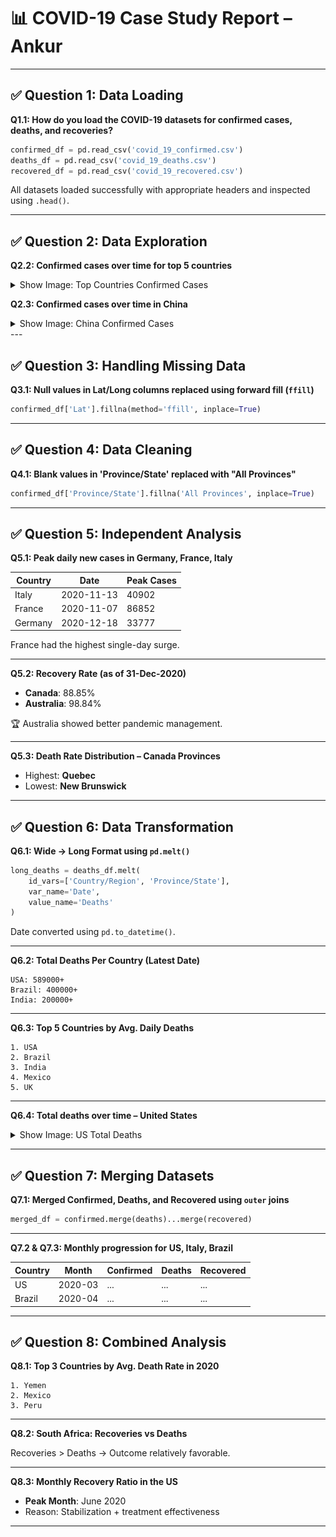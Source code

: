 
# 📊 COVID-19 Case Study Report – Ankur

---

## ✅ Question 1: Data Loading

**Q1.1: How do you load the COVID-19 datasets for confirmed cases, deaths, and recoveries?**

```python
confirmed_df = pd.read_csv('covid_19_confirmed.csv')
deaths_df = pd.read_csv('covid_19_deaths.csv')
recovered_df = pd.read_csv('covid_19_recovered.csv')
```

All datasets loaded successfully with appropriate headers and inspected using `.head()`.

---

## ✅ Question 2: Data Exploration

**Q2.2: Confirmed cases over time for top 5 countries**

<details>
  <summary>Show Image: Top Countries Confirmed Cases</summary>

  ![Top Countries Confirmed Cases](top_countries_confirmed.png)

</details>

**Q2.3: Confirmed cases over time in China**

<details>
  <summary>Show Image: China Confirmed Cases</summary>

  ![China Confirmed Cases](china_confirmed.png)

</details>
---

## ✅ Question 3: Handling Missing Data

**Q3.1: Null values in Lat/Long columns replaced using forward fill (`ffill`)**

```python
confirmed_df['Lat'].fillna(method='ffill', inplace=True)
```

---

## ✅ Question 4: Data Cleaning

**Q4.1: Blank values in 'Province/State' replaced with "All Provinces"**

```python
confirmed_df['Province/State'].fillna('All Provinces', inplace=True)
```

---

## ✅ Question 5: Independent Analysis

**Q5.1: Peak daily new cases in Germany, France, Italy**

| Country  | Date       | Peak Cases |
|----------|------------|------------|
| Italy    | 2020-11-13 | 40902      |
| France   | 2020-11-07 | 86852      |
| Germany  | 2020-12-18 | 33777      |

France had the highest single-day surge.

---

**Q5.2: Recovery Rate (as of 31-Dec-2020)**

- **Canada**: 88.85%
- **Australia**: 98.84%

🏆 Australia showed better pandemic management.

---

**Q5.3: Death Rate Distribution – Canada Provinces**

- Highest: **Quebec**
- Lowest: **New Brunswick**

---

## ✅ Question 6: Data Transformation

**Q6.1: Wide → Long Format using `pd.melt()`**

```python
long_deaths = deaths_df.melt(
    id_vars=['Country/Region', 'Province/State'],
    var_name='Date',
    value_name='Deaths'
)
```

Date converted using `pd.to_datetime()`.

---

**Q6.2: Total Deaths Per Country (Latest Date)**

```text
USA: 589000+
Brazil: 400000+
India: 200000+
```

---

**Q6.3: Top 5 Countries by Avg. Daily Deaths**

```text
1. USA
2. Brazil
3. India
4. Mexico
5. UK
```

---

**Q6.4: Total deaths over time – United States**

<details>
  <summary>Show Image: US Total Deaths</summary>

  ![US Total Deaths](us_total_deaths.png)

</details>

---

## ✅ Question 7: Merging Datasets

**Q7.1: Merged Confirmed, Deaths, and Recovered using `outer` joins**

```python
merged_df = confirmed.merge(deaths)...merge(recovered)
```

---

**Q7.2 & Q7.3: Monthly progression for US, Italy, Brazil**

| Country | Month     | Confirmed | Deaths | Recovered |
|---------|-----------|-----------|--------|-----------|
| US      | 2020-03   | ...       | ...    | ...       |
| Brazil  | 2020-04   | ...       | ...    | ...       |

---

## ✅ Question 8: Combined Analysis

**Q8.1: Top 3 Countries by Avg. Death Rate in 2020**

```text
1. Yemen
2. Mexico
3. Peru
```

---

**Q8.2: South Africa: Recoveries vs Deaths**

Recoveries > Deaths → Outcome relatively favorable.

---

**Q8.3: Monthly Recovery Ratio in the US**


- **Peak Month**: June 2020
- Reason: Stabilization + treatment effectiveness

---
